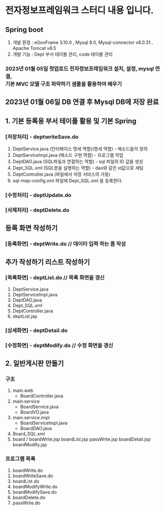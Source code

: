 # 전자정보프레임워크 스터디 내용 입니다. 
## Spring boot
1. 개발 환경 : eGovFrame 3.10.0 , Mysql 8.0, Mysql-connector v8.0.31 , Apache Tomcat v8.5
2. 개발 기능 : Dept 부서 테이블 관리, code 테이블 관리
### 2023년 01월 05일 첫업로드 전자정보프레임워크 설치, 설정, mysql 연결, <br>기본 MVC 모델 구조 파악하기 샘플을 활용하여 배우기

## 2023년 01월 06일 DB 연결 후 Mysql DB에 저장 완료
## 1. 기본 등록용 부서 테이플 활용 및 기본 Spring 
### [저장처리] - deptwriteSave.do
1. DeptService.java (인터페이스 명세 역할)(명세 역할) - 메소드들의 정의
2. DeptServiceImpl.java (메소드 구현 역할) - 프로그램 작업
3. DeptDAO.java (SQL파일과 연결하는 역할) - sql 파일의 ID 값을 생성
4. Dept_SQL.xml (SQL문을 실행하는 역할) - dao와 같은 id값으로 세팅
5. DeptController.java (파일에서 저장 서비스의 가동)
6. sql-map-config.xml 파일에 Dept_SQL.xml 을 등록한다.

### [수정처리] - deptUpdate.do

### [삭제처리] - deptDelete.do 

## 등록 화면 작성하기
### [등록화면] - deptWrite.do // 데이터 입력 하는 폼 작성

## 추가 작성하기 리스트 작성하기
### [목록화면] - deptList.do // 목록 화면을 갱신
1. DeptService.java
2. DeptServiceImpl.java
3. DeptDAO.java
4. Dept_SQL.xml
5. DeptController.java
6. deptList.jsp

### [상세화면] - deptDetail.do 

### [수정화면] - deptModify.do // 수정 화면을 갱신

## 2. 일반게시판 만들기
### 구조
1. main.web
    - BoardController.java
2. main.service
    - BoardService.java
    - BoardVO.java
3. main.service.impl
    - BoardServiceImpl.java
    - BoardDAO.java
4. Board_SQL.xml
5. board / boardWrite.jsp
           boardList.jsp
           passWrite.jsp
           boardDetail.jsp
           boardModify.jsp
### 프로그램 목록
1. boardWrite.do
2. boardWriteSave.do
3. boardList.do
4. boardModifyWrite.do
5. boardModifySave.do
6. boardDelete.do
7. passWrite.do




